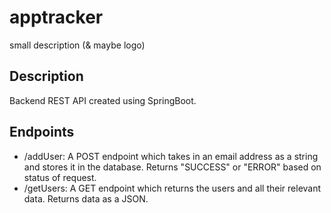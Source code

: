 ﻿# apptracker
small description (& maybe logo)

## Description
Backend REST API created using SpringBoot.

## Endpoints
- /addUser: A POST endpoint which takes in an email address as a string and stores it in the database. Returns "SUCCESS" or "ERROR" based on status of request.
- /getUsers: A GET endpoint which returns the users and all their relevant data. Returns data as a JSON.
